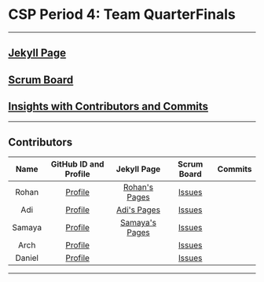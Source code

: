 # CSP Period 4: Team QuarterFinals
---
## [Jekyll Page](https://archkitten.github.io/n22p4-quarter-finals/index)
## [Scrum Board](https://github.com/Archkitten/n22p4-quarter-finals/projects/1)
## [Insights with Contributors and Commits](https://github.com/Archkitten/n22p4-quarter-finals/graphs/contributors)
--- 
###   <h2 id="contributers">Contributors</h2>
| Name | GitHub ID and Profile | Jekyll Page | Scrum Board | Commits |
|:----:|:----------------------:|:-----:|:-----------:|:-------:|
|Rohan    |[Profile](https://github.com/RohanG326)|[Rohan's Pages](https://rohang326.github.io/trimester3personalrepo/) |[Issues](https://github.com/Archkitten/n224-quarter-finals/issues/assigned/RohanG326)                      |         | 
|Adi      |[Profile](https://github.com/Adi-K-Coding)|[Adi's Pages](https://adi-k-coding.github.io/Tri3-Adi/)|[Issues](https://github.com/Archkitten/n224-quarter-finals/issues/assigned/Adi-K-Coding)             |         | 
|Samaya   |[Profile](https://github.com/samayass)|[Samaya's Pages](https://samayass.github.io/Tri3-Samaya/)|[Issues](https://github.com/Archkitten/n224-quarter-finals/issues/assigned/samayass)                 |         | 
|Arch     |[Profile](https://github.com/Archkitten)|       |[Issues](https://github.com/Archkitten/n224-quarter-finals/issues/assigned/Archkitten)               |         | 
|Daniel   |[Profile](https://github.com/danaylevy2004)|       |[Issues](https://github.com/Archkitten/n224-quarter-finals/issues/assigned/danaylevy2004)                         |         | 


---
